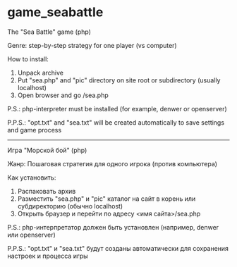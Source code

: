 # game_seabattle
The "Sea Battle" game (php)

Genre: step-by-step strategy for one player (vs computer)

How to install:
1. Unpack archive
2. Put "sea.php" and "pic" directory on site root or subdirectory (usually localhost)
3. Open browser and go <site name>/sea.php

P.S.: php-interpreter must be installed (for example, denwer or openserver)

P.P.S.: "opt.txt" and "sea.txt" will be created automatically to save settings and game process

------------------------------------------------------------------------------

Игра "Морской бой" (php)

Жанр: Пошаговая стратегия для одного игрока (против компьютера)

Как установить:
1. Распаковать архив
2. Разместить "sea.php" и "pic" каталог на сайт в корень или субдиректорию (обычно localhost)
3. Открыть браузер и перейти по адресу <имя сайта>/sea.php

P.S.: php-интерпретатор должен быть установлен (например, denwer или openserver)

P.P.S.: "opt.txt" и "sea.txt" будут созданы автоматически для сохранения настроек и процесса игры
